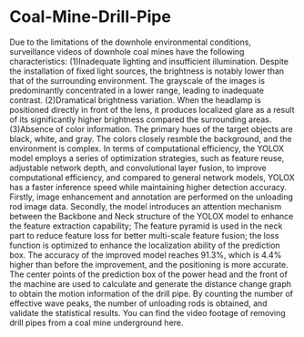 # Coal-Mine-Drill-Pipe
Due to the limitations of the downhole environmental conditions, surveillance videos of downhole coal mines have the following characteristics:
(1)Inadequate lighting and insufficient illumination. Despite the installation of fixed light sources, the brightness is notably lower than that of the surrounding environment. The grayscale of the images is predominantly concentrated in a lower range, leading to inadequate contrast.
(2)Dramatical brightness variation. When the headlamp is positioned directly in front of the lens, it produces localized glare as a result of its significantly higher brightness compared the surrounding areas.
(3)Absence of color information. The primary hues of the target objects are black, white, and gray. The colors closely resmble the background, and the environment is complex.
In terms of computational efficiency, the YOLOX model employs a series of optimization strategies, such as feature reuse, adjustable network depth, and convolutional layer fusion, to improve computational efficiency, and compared to general network models, YOLOX has a faster inference speed while maintaining higher detection accuracy.
Firstly, image enhancement and annotation are performed on the unloading rod image data. Secondly, the model introduces an attention mechanism between the Backbone and Neck structure of the YOLOX model to enhance the feature extraction capability; The feature pyramid is used in the neck part to reduce feature loss for better multi-scale feature fusion; the loss function is optimized to enhance the localization ability of the prediction box. The accuracy of the improved model reaches 91.3%, which is 4.4% higher than before the improvement, and the positioning is more accurate. The center points of the prediction box of the power head and the front of the machine are used to calculate and generate the distance change graph to obtain the motion information of the drill pipe. By counting the number of effective wave peaks, the number of unloading rods is obtained, and validate the statistical results.
You can find the video footage of removing drill pipes from a coal mine underground here. 

